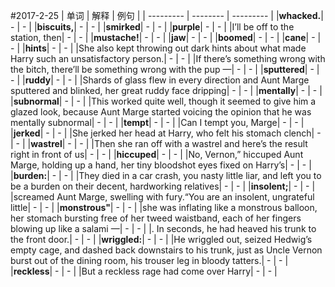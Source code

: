 #2017-2-25
| 单词 | 解释 | 例句 |
| --------- | -------- | --------- |
|**whacked.**| - | - |
|**biscuits,**| - | - |
|**smirked**| - | - |
|**purple**| - | - |
|I’ll be off to the station, then| - | - |
|**mustache!**| - | - |
|**jaw**| - | - |
|**boomed**| - | - |
|**cane**| - | - |
|**hints**| - | - |
|She also kept throwing out dark hints about what made Harry such an unsatisfactory person.| - | - |
|If there’s something wrong with the bitch, there’ll be something wrong with the pup —| - | - |
|**sputtered**| - | - |
|**ruddy**| - | - |
|Shards of glass flew in every direction and Aunt Marge sputtered and blinked, her great ruddy face dripping| - | - |
|**mentally**| - | - |
|**subnormal**| - | - |
|This worked quite well, though it seemed to give him a glazed look, because Aunt Marge started voicing the opinion that he was mentally subnormal| - | - |
|**tempt**| - | - |
|Can I tempt you, Marge| - | - |
|**jerked**| - | - |
|She jerked her head at Harry, who felt his stomach clench| - | - |
|**wastrel**| - | - |
|Then she ran off with a wastrel and here’s the result right in front of us| - | - |
|**hiccuped**| - | - |
|No, Vernon,” hiccuped Aunt Marge, holding up a hand, her tiny bloodshot eyes fixed on Harry’s| - | - |
|**burden:**| - | - |
|They died in a car crash, you nasty little liar, and left you to be a burden on their decent, hardworking relatives| - | - |
|**insolent;**| - | - |
|screamed Aunt Marge, swelling with fury.“You are an insolent, ungrateful little| - | - |
|**monstrous"**| - | - |
|she was inflating like a monstrous balloon, her stomach bursting free of her tweed waistband, each of her fingers blowing up like a salami —| - | - |
|. In seconds, he had heaved his trunk to the front door.| - | - |
|**wriggled:**| - | - |
|He wriggled out, seized Hedwig’s empty cage, and dashed back downstairs to his trunk, just as Uncle Vernon burst out of the dining room, his trouser leg in bloody tatters.| - | - |
|**reckless**| - | - |
|But a reckless rage had come over Harry| - | - |



